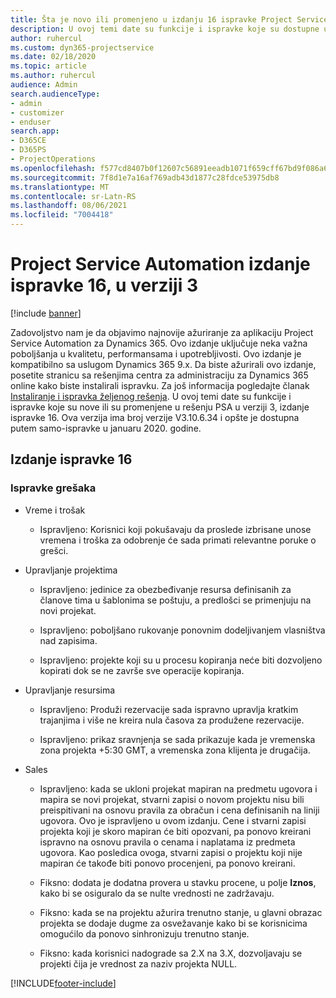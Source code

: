 ```yaml
---
title: Šta je novo ili promenjeno u izdanju 16 ispravke Project Service Automation verzije 3
description: U ovoj temi date su funkcije i ispravke koje su dostupne u izdanju 16 ispravke za Project Service Automation verzije 3.
author: ruhercul
ms.custom: dyn365-projectservice
ms.date: 02/18/2020
ms.topic: article
ms.author: ruhercul
audience: Admin
search.audienceType:
- admin
- customizer
- enduser
search.app:
- D365CE
- D365PS
- ProjectOperations
ms.openlocfilehash: f577cd8407b0f12607c56891eeadb1071f659cff67bd9f086a6b3bbec6376e9d
ms.sourcegitcommit: 7f8d1e7a16af769adb43d1877c28fdce53975db8
ms.translationtype: MT
ms.contentlocale: sr-Latn-RS
ms.lasthandoff: 08/06/2021
ms.locfileid: "7004418"
---
```

# <a name="project-service-automation-update-release-16-v3"></a>Project Service Automation izdanje ispravke 16, u verziji 3

[!include [banner](../includes/psa-now-project-operations.md)]

Zadovoljstvo nam je da objavimo najnovije ažuriranje za aplikaciju Project Service Automation za Dynamics 365. Ovo izdanje uključuje neka važna poboljšanja u kvalitetu, performansama i upotrebljivosti.  Ovo izdanje je kompatibilno sa uslugom Dynamics 365 9.x. Da biste ažurirali ovo izdanje, posetite stranicu sa rešenjima centra za administraciju za Dynamics 365 online kako biste instalirali ispravku. Za još informacija pogledajte članak [Instaliranje i ispravka željenog rešenja](/dynamics365/project-service/upgrade-psa-home-page).
U ovoj temi date su funkcije i ispravke koje su nove ili su promenjene u rešenju PSA u verziji 3, izdanje ispravke 16. Ova verzija ima broj verzije V3.10.6.34 i opšte je dostupna putem samo-ispravke u januaru 2020. godine.


## <a name="update-release-16"></a>Izdanje ispravke 16

### <a name="bug-fixes"></a>Ispravke grešaka

-   Vreme i trošak

    -   Ispravljeno: Korisnici koji pokušavaju da proslede izbrisane unose vremena i troška za odobrenje će sada primati relevantne poruke o grešci.

-   Upravljanje projektima

    -   Ispravljeno: jedinice za obezbeđivanje resursa definisanih za članove tima u šablonima se poštuju, a predlošci se primenjuju na novi projekat.

    -   Ispravljeno: poboljšano rukovanje ponovnim dodeljivanjem vlasništva nad zapisima.

    -   Ispravljeno: projekte koji su u procesu kopiranja neće biti dozvoljeno kopirati dok se ne završe sve operacije kopiranja.

-   Upravljanje resursima

    -   Ispravljeno: Produži rezervacije sada ispravno upravlja kratkim trajanjima i više ne kreira nula časova za produžene rezervacije.

    -   Ispravljeno: prikaz sravnjenja se sada prikazuje kada je vremenska zona projekta +5:30 GMT, a vremenska zona klijenta je drugačija.

-   Sales

    -   Ispravljeno: kada se ukloni projekat mapiran na predmetu ugovora i mapira se novi projekat, stvarni zapisi o novom projektu nisu bili preispitivani na osnovu pravila za obračun i cena definisanih na liniji ugovora. Ovo je ispravljeno u ovom izdanju. Cene i stvarni zapisi projekta koji je skoro mapiran će biti opozvani, pa ponovo kreirani ispravno na osnovu pravila o cenama i naplatama iz predmeta ugovora. Kao posledica ovoga, stvarni zapisi o projektu koji nije mapiran će takođe biti ponovo procenjeni, pa ponovo kreirani.

    -   Fiksno: dodata je dodatna provera u stavku procene, u polje **Iznos**, kako bi se osiguralo da se nulte vrednosti ne zadržavaju.

    -   Fiksno: kada se na projektu ažurira trenutno stanje, u glavni obrazac projekta se dodaje dugme za osvežavanje kako bi se korisnicima omogućilo da ponovo sinhronizuju trenutno stanje.

    -   Fiksno: kada korisnici nadograde sa 2.X na 3.X, dozvoljavaju se projekti čija je vrednost za naziv projekta NULL.



[!INCLUDE[footer-include](../includes/footer-banner.md)]